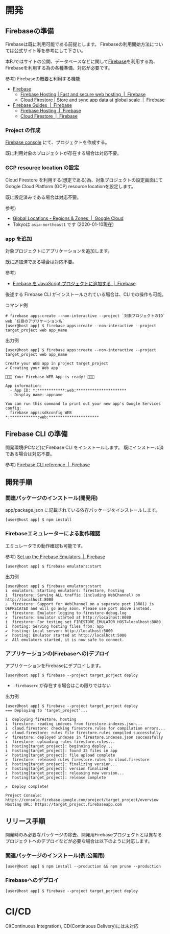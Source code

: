 # 開発

## Firebaseの準備

Firebaseは既に利用可能である前提とします。
Firebaseの利用開始方法については公式サイト等を参考にして下さい。

本PJではサイトの公開、データベースなどに関して[Firebase](https://firebase.google.com/)を利用する為、Firebaseを利用する為の各種準備、対応が必要です。

参考) Firebaseの概要と利用する機能

- [Firebase](https://firebase.google.com/)
  - [Firebase Hosting \| Fast and secure web hosting  \|  Firebase](https://firebase.google.com/products/hosting/)
  - [Cloud Firestore \| Store and sync app data at global scale  \|  Firebase](https://firebase.google.com/products/firestore/)
- [Firebase Guides  \|  Firebase](https://firebase.google.com/docs/guides)
  - [Firebase Hosting  \|  Firebase](https://firebase.google.com/docs/hosting/)
  - [Cloud Firestore  \|  Firebase](https://firebase.google.com/docs/firestore)


### Project の作成

[Firebase console](https://console.firebase.google.com/) にて、プロジェクトを作成する。

既に利用対象のプロジェクトが存在する場合は対応不要。

### GCP resource location の設定

Cloud Firestore を利用する(想定である)為、対象プロジェクトの設定画面にてGoogle Cloud Platform (GCP) resource locationを設定します。

既に設定済みである場合は対応不要。

参考)

- [Global Locations \- Regions & Zones  \|  Google Cloud](https://cloud.google.com/about/locations/)
- Tokyoは `asia-northeast1` です (2020-01-10現在)

### app を追加

対象プロジェクトにアプリケーションを追加します。

既に追加済である場合は対応不要。

参考)

- [Firebase を JavaScript プロジェクトに追加する  \|  Firebase](https://firebase.google.com/docs/web/setup?hl=ja#register-app)

後述する Firebase CLI がインストールされている場合は、CLIでの操作も可能。

コマンド例

```shell
# firebase apps:create --non-interactive --project `対象プロジェクトのID` web `任意のアプリケーション名`
[user@host app] $ firebase apps:create --non-interactive --project target_project web app_name
```

出力例

```shell
[user@host app] $ firebase apps:create --non-interactive --project target_project web app_name

Create your WEB app in project target_project
✔ Creating your Web app

🎉🎉🎉 Your Firebase WEB App is ready! 🎉🎉🎉

App information:
  - App ID: *:************:web:**********************
  - Display name: appname

You can run this command to print out your new app's Google Services config:
  firebase apps:sdkconfig WEB *:************:web:**********************
```

<!--
## Cloud Firestore のセットアップ

データベースとして Cloud Firestore を利用する為の対応です。

[Cloud Firestore  \|  Firebase](https://firebase.google.com/docs/firestore)

Security rules の選択は任意。
後程上書きする為問題ありません。

[appname – appname – Firebase console](https://console.firebase.google.com/project/target_project/database)
-->

## Firebase CLI の準備

開発環境(PCなど)にFirebase CLI をインストールします。
既にインストール済である場合は対応不要。

参考) [Firebase CLI reference  \|  Firebase](https://firebase.google.com/docs/cli)

## 開発手順

### 関連パッケージのインストール(開発用)

app/package.json に記載されている依存パッケージをインストールします。

```shell
[user@host app] $ npm install
```

<!--
### ファイルの生成(Nuxt.js)

```shell
[user@host app] $ npm run generate
```
-->

### Firebaseエミュレーターによる動作確認

エミュレータでの動作確認も可能です。

参考) [Set up the Firebase Emulators  \|  Firebase](https://firebase.google.com/docs/rules/emulator-setup)

```shell
[user@host app] $ firebase emulators:start
```

出力例

```shell
[user@host app] $ firebase emulators:start
i  emulators: Starting emulators: firestore, hosting
i  firestore: Serving ALL traffic (including WebChannel) on http://localhost:8080
⚠  firestore: Support for WebChannel on a separate port (8081) is DEPRECATED and will go away soon. Please use port above instead.
i  firestore: Emulator logging to firestore-debug.log
✔  firestore: Emulator started at http://localhost:8080
i  firestore: For testing set FIRESTORE_EMULATOR_HOST=localhost:8080
i  hosting: Serving hosting files from: app
✔  hosting: Local server: http://localhost:5000
✔  hosting: Emulator started at http://localhost:5000
✔  All emulators started, it is now safe to connect.
```

### アプリケーションの(Firebaseへの)デプロイ

アプリケーションをFirebaseにデプロイします。


```shell
[user@host app] $ firebase --project target_porject deploy
```

- `.firebaserc` が存在する場合はこの限りではない

出力例

```shell
[user@host app] $ firebase --project target_porject deploy
=== Deploying to 'target_project'...

i  deploying firestore, hosting
i  firestore: reading indexes from firestore.indexes.json...
i  cloud.firestore: checking firestore.rules for compilation errors...
✔  cloud.firestore: rules file firestore.rules compiled successfully
✔  firestore: deployed indexes in firestore.indexes.json successfully
i  firestore: uploading rules firestore.rules...
i  hosting[target_project]: beginning deploy...
i  hosting[target_project]: found 35 files in app
✔  hosting[target_project]: file upload complete
✔  firestore: released rules firestore.rules to cloud.firestore
i  hosting[target_project]: finalizing version...
✔  hosting[target_project]: version finalized
i  hosting[target_project]: releasing new version...
✔  hosting[target_project]: release complete

✔  Deploy complete!

Project Console: https://console.firebase.google.com/project/target_project/overview
Hosting URL: https://target_project.firebaseapp.com
```

## リリース手順

開発時のみ必要なパッケージの除去、開発用Firebaseプロジェクトとは異なるプロジェクトへのデプロイなどが必要な場合は以下のように対応します。

### 関連パッケージのインストール(例:公開用)

<!--
```shell
[user@host app] $ npm install --production
```
-->

```shell
[user@host app] $ npm install --production && npm prune --production
```

### Firebaseへのデプロイ

```shell
[user@host app] $ firebase --project target_porject deploy
```

# CI/CD

CI(Continuous Integration), CD(Continuous Delivery)には未対応

